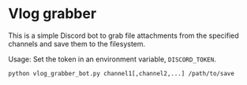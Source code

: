 # Vlog grabber

This is a simple Discord bot to grab file attachments from the specified channels and save them to the filesystem.

Usage: 
Set the token in an environment variable, `DISCORD_TOKEN`.

```python vlog_grabber_bot.py channel1[,channel2,...] /path/to/save```
